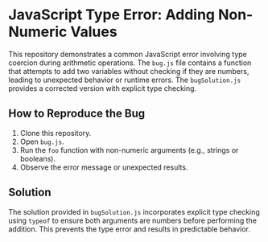 # JavaScript Type Error: Adding Non-Numeric Values

This repository demonstrates a common JavaScript error involving type coercion during arithmetic operations.  The `bug.js` file contains a function that attempts to add two variables without checking if they are numbers, leading to unexpected behavior or runtime errors. The `bugSolution.js` provides a corrected version with explicit type checking.

## How to Reproduce the Bug
1. Clone this repository.
2. Open `bug.js`.
3. Run the `foo` function with non-numeric arguments (e.g., strings or booleans).
4. Observe the error message or unexpected results.

## Solution
The solution provided in `bugSolution.js` incorporates explicit type checking using `typeof` to ensure both arguments are numbers before performing the addition.  This prevents the type error and results in predictable behavior. 